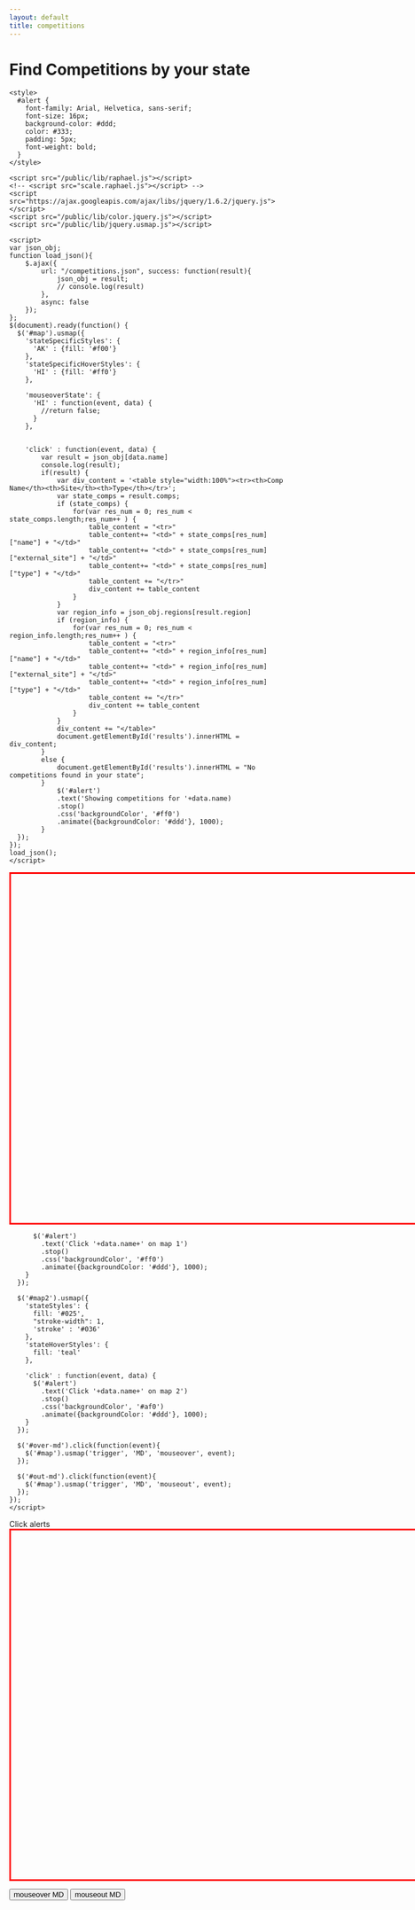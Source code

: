 ```yaml
---
layout: default
title: competitions
---
```


# Find Competitions by your state
<html>
<head>
	<title>US Map Demo</title>
	
	<style>
	  #alert {
	    font-family: Arial, Helvetica, sans-serif;
	    font-size: 16px;
	    background-color: #ddd;
	    color: #333;
	    padding: 5px;
	    font-weight: bold;
	  }
	</style>
	
	<script src="/public/lib/raphael.js"></script>
	<!-- <script src="scale.raphael.js"></script> -->
	<script src="https://ajax.googleapis.com/ajax/libs/jquery/1.6.2/jquery.js"></script>
	<script src="/public/lib/color.jquery.js"></script>
	<script src="/public/lib/jquery.usmap.js"></script>
	
	<script>
	var json_obj;
	function load_json(){
		$.ajax({
			url: "/competitions.json", success: function(result){
				json_obj = result;
				// console.log(result)
			}, 
			async: false
		});
	};
	$(document).ready(function() {
	  $('#map').usmap({
	    'stateSpecificStyles': {
	      'AK' : {fill: '#f00'}
	    },
	    'stateSpecificHoverStyles': {
	      'HI' : {fill: '#ff0'}
	    },
	    
	    'mouseoverState': {
	      'HI' : function(event, data) {
	        //return false;
	      }
	    },
	    
	    
	    'click' : function(event, data) {
			var result = json_obj[data.name]
			console.log(result);
			if(result) {
				var div_content = '<table style="width:100%"><tr><th>Comp Name</th><th>Site</th><th>Type</th></tr>';
				var state_comps = result.comps;
				if (state_comps) {
					for(var res_num = 0; res_num < state_comps.length;res_num++ ) {
						table_content = "<tr>"
						table_content+= "<td>" + state_comps[res_num]["name"] + "</td>"
						table_content+= "<td>" + state_comps[res_num]["external_site"] + "</td>"
						table_content+= "<td>" + state_comps[res_num]["type"] + "</td>"
						table_content += "</tr>"
						div_content += table_content
					}
				}
				var region_info = json_obj.regions[result.region]
				if (region_info) {
					for(var res_num = 0; res_num < region_info.length;res_num++ ) {
						table_content = "<tr>"
						table_content+= "<td>" + region_info[res_num]["name"] + "</td>"
						table_content+= "<td>" + region_info[res_num]["external_site"] + "</td>"
						table_content+= "<td>" + region_info[res_num]["type"] + "</td>"
						table_content += "</tr>"
						div_content += table_content
					}
				}
				div_content += "</table>"	
				document.getElementById('results').innerHTML = div_content;
			}
			else {
				document.getElementById('results').innerHTML = "No competitions found in your state";
			}
				$('#alert')
				.text('Showing competitions for '+data.name)
				.stop()
				.css('backgroundColor', '#ff0')
				.animate({backgroundColor: '#ddd'}, 1000);
			}
	  });
	});
	load_json();
	</script>
</head>
<body>
  <div id="alert"></div>
  
  <div id="map" style="width: 930px; height: 630px; border: solid 3px red;"></div>

  <div id="results" style="align: right;"></div>

	      $('#alert')
	        .text('Click '+data.name+' on map 1')
	        .stop()
	        .css('backgroundColor', '#ff0')
	        .animate({backgroundColor: '#ddd'}, 1000);
	    }
	  });
	  
	  $('#map2').usmap({
	    'stateStyles': {
	      fill: '#025', 
	      "stroke-width": 1,
	      'stroke' : '#036'
	    },
	    'stateHoverStyles': {
	      fill: 'teal'
	    },
	    
	    'click' : function(event, data) {
	      $('#alert')
	        .text('Click '+data.name+' on map 2')
	        .stop()
	        .css('backgroundColor', '#af0')
	        .animate({backgroundColor: '#ddd'}, 1000);
	    }
	  });
	  
	  $('#over-md').click(function(event){
	    $('#map').usmap('trigger', 'MD', 'mouseover', event);
	  });
	  
	  $('#out-md').click(function(event){
	    $('#map').usmap('trigger', 'MD', 'mouseout', event);
	  });
	});
	</script>
</head>
<body>
  <div id="alert">Click alerts</div>
  
  <div id="map" style="width: 930px; height: 630px; border: solid 3px red;"></div>
  
  <button id="over-md">mouseover MD</button> <button id="out-md">mouseout MD</button>
  <div id="map2" style="width: 300px; height: 300px;"></div>

</body>
</html>

